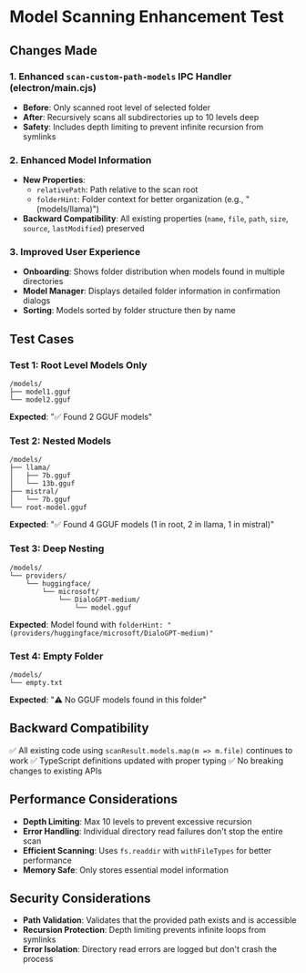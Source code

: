# Model Scanning Enhancement Test

## Changes Made

### 1. Enhanced `scan-custom-path-models` IPC Handler (electron/main.cjs)
- **Before**: Only scanned root level of selected folder
- **After**: Recursively scans all subdirectories up to 10 levels deep
- **Safety**: Includes depth limiting to prevent infinite recursion from symlinks

### 2. Enhanced Model Information
- **New Properties**:
  - `relativePath`: Path relative to the scan root
  - `folderHint`: Folder context for better organization (e.g., "(models/llama)")
- **Backward Compatibility**: All existing properties (`name`, `file`, `path`, `size`, `source`, `lastModified`) preserved

### 3. Improved User Experience
- **Onboarding**: Shows folder distribution when models found in multiple directories
- **Model Manager**: Displays detailed folder information in confirmation dialogs
- **Sorting**: Models sorted by folder structure then by name

## Test Cases

### Test 1: Root Level Models Only
```
/models/
├── model1.gguf
└── model2.gguf
```
**Expected**: "✅ Found 2 GGUF models"

### Test 2: Nested Models
```
/models/
├── llama/
│   ├── 7b.gguf
│   └── 13b.gguf
├── mistral/
│   └── 7b.gguf
└── root-model.gguf
```
**Expected**: "✅ Found 4 GGUF models (1 in root, 2 in llama, 1 in mistral)"

### Test 3: Deep Nesting
```
/models/
└── providers/
    └── huggingface/
        └── microsoft/
            └── DialoGPT-medium/
                └── model.gguf
```
**Expected**: Model found with `folderHint: "(providers/huggingface/microsoft/DialoGPT-medium)"`

### Test 4: Empty Folder
```
/models/
└── empty.txt
```
**Expected**: "⚠️ No GGUF models found in this folder"

## Backward Compatibility

✅ All existing code using `scanResult.models.map(m => m.file)` continues to work
✅ TypeScript definitions updated with proper typing
✅ No breaking changes to existing APIs

## Performance Considerations

- **Depth Limiting**: Max 10 levels to prevent excessive recursion
- **Error Handling**: Individual directory read failures don't stop the entire scan
- **Efficient Scanning**: Uses `fs.readdir` with `withFileTypes` for better performance
- **Memory Safe**: Only stores essential model information

## Security Considerations

- **Path Validation**: Validates that the provided path exists and is accessible
- **Recursion Protection**: Depth limiting prevents infinite loops from symlinks
- **Error Isolation**: Directory read errors are logged but don't crash the process
